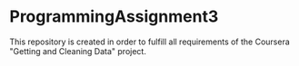 # ProgrammingAssignment3
This repository is created in order to fulfill all requirements of the Coursera "Getting and Cleaning Data" project.
